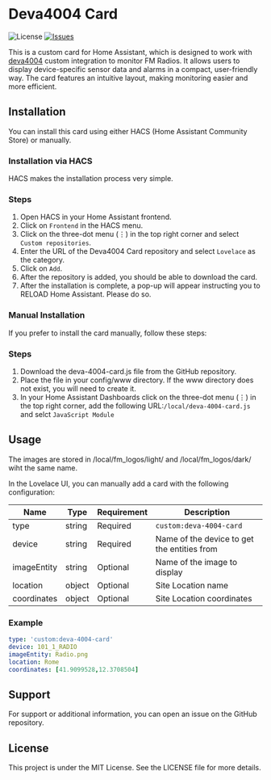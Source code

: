 # Deva4004 Card

![License](https://img.shields.io/github/license/s1lvi0/deva4004_card)
[![Issues](https://img.shields.io/github/issues/s1lvi0/deva4004_card)](https://github.com/s1lvi0/deva4004_card/issues)

This is a custom card for Home Assistant, which is designed to work with [deva4004](https://github.com/s1lvi0/deva4004) custom integration to monitor FM Radios. It allows users to display device-specific sensor data and alarms in a compact, user-friendly way. The card features an intuitive layout, making monitoring easier and more efficient. 

## Installation

You can install this card using either HACS (Home Assistant Community Store) or manually.

### Installation via HACS

HACS makes the installation process very simple.

### Steps

1. Open HACS in your Home Assistant frontend.
2. Click on `Frontend` in the HACS menu.
3. Click on the three-dot menu (⋮) in the top right corner and select `Custom repositories`.
4. Enter the URL of the Deva4004 Card repository and select `Lovelace` as the category.
5. Click on `Add`.
6. After the repository is added, you should be able to download the card.
7. After the installation is complete, a pop-up will appear instructing you to RELOAD Home Assistant. Please do so.

### Manual Installation

If you prefer to install the card manually, follow these steps:

### Steps

1. Download the deva-4004-card.js file from the GitHub repository.
2. Place the file in your config/www directory. If the www directory does not exist, you will need to create it.
3. In your Home Assistant Dashboards click on the three-dot menu (⋮) in the top right corner, 
   add the following URL:`/local/deva-4004-card.js` and selct `JavaScript Module`

## Usage
The images are stored in /local/fm_logos/light/ and /local/fm_logos/dark/ wiht the same name.

In the Lovelace UI, you can manually add a card with the following configuration:

| Name  | Type   | Requirement | Description                                
|-------|--------|-------------|--------------------------------------------
| type  | string | Required    | `custom:deva-4004-card`                    
| device | string | Required    | Name of the device to get the entities from            
| imageEntity  | string | Optional    | Name of the image to display        
| location | object | Optional    | Site Location name           
| coordinates  | object | Optional    | Site Location coordinates     

### Example
```yaml
type: 'custom:deva-4004-card'
device: 101_1_RADIO
imageEntity: Radio.png
location: Rome
coordinates: [41.9099528,12.3708504]
```

## Support

For support or additional information, you can open an issue on the GitHub repository.

## License

This project is under the MIT License. See the LICENSE file for more details.
